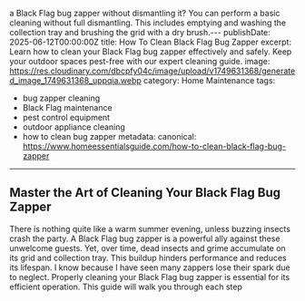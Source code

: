 
 a Black Flag bug zapper without dismantling it?
You can perform a basic cleaning without full dismantling. This includes emptying and washing the collection tray and brushing the grid with a dry brush.---
publishDate: 2025-06-12T00:00:00Z
title: How To Clean Black Flag Bug Zapper
excerpt: Learn how to clean your Black Flag bug zapper effectively and safely. Keep your outdoor spaces pest-free with our expert cleaning guide.
image: https://res.cloudinary.com/dbcpfy04c/image/upload/v1749631368/generated_image_1749631368_uppqia.webp
category: Home Maintenance
tags:
  - bug zapper cleaning
  - Black Flag maintenance
  - pest control equipment
  - outdoor appliance cleaning
  - how to clean bug zapper
metadata:
  canonical: https://www.homeessentialsguide.com/how-to-clean-black-flag-bug-zapper
---

## Master the Art of Cleaning Your Black Flag Bug Zapper

There is nothing quite like a warm summer evening, unless buzzing insects crash the party. A Black Flag bug zapper is a powerful ally against these unwelcome guests. Yet, over time, dead insects and grime accumulate on its grid and collection tray. This buildup hinders performance and reduces its lifespan. I know because I have seen many zappers lose their spark due to neglect. Properly cleaning your Black Flag bug zapper is essential for its efficient operation. This guide will walk you through each step